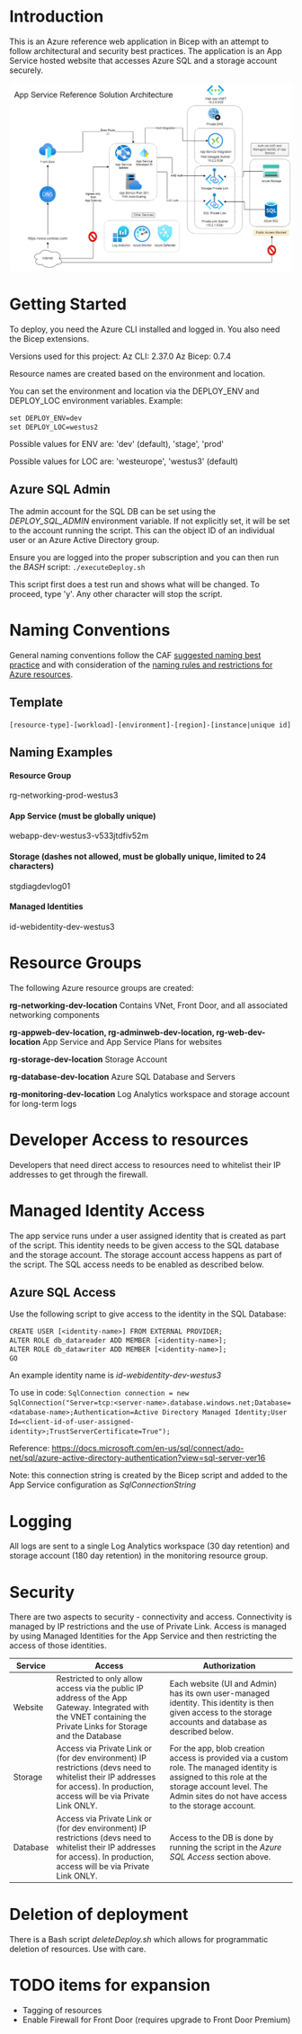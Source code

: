 # Introduction 
This is an Azure reference web application in Bicep with an attempt to follow architectural and security best practices. The application is an App Service hosted website that accesses Azure SQL and a storage account securely. 

![Architecture Diagram](https://github.com/ssemyan/AzureReferenceWebAppBicep/raw/master/ReferenceWebApp.png)

# Getting Started
To deploy, you need the Azure CLI installed and logged in. You also need the Bicep extensions. 

Versions used for this project:
Az CLI:   2.37.0
Az Bicep: 0.7.4

Resource names are created based on the environment and location. 

You can set the environment and location via the DEPLOY_ENV and DEPLOY_LOC environment variables. Example:
```
set DEPLOY_ENV=dev
set DEPLOY_LOC=westus2
```

Possible values for ENV are: 'dev' (default), 'stage', 'prod'

Possible values for LOC are: 'westeurope', 'westus3' (default)

## Azure SQL Admin
The admin account for the SQL DB can be set using the *DEPLOY_SQL_ADMIN* environment variable. If not explicitly set, it will be set to the account running the script. This can the object ID of an individual user or an Azure Active Directory group. 

Ensure you are logged into the proper subscription and you can then run the *BASH* script:
`./executeDeploy.sh`

This script first does a test run and shows what will be changed. To proceed, type 'y'. Any other character will stop the script. 

# Naming Conventions
General naming conventions follow the CAF [suggested naming best practice](https://docs.microsoft.com/en-us/azure/cloud-adoption-framework/ready/azure-best-practices/resource-naming) and with consideration of the [naming rules and restrictions for Azure resources](https://docs.microsoft.com/en-us/azure/azure-resource-manager/management/resource-name-rules).

## Template
`[resource-type]-[workload]-[environment]-[region]-[instance|unique id]`

## Naming Examples
#### Resource Group
rg-networking-prod-westus3

#### App Service (must be globally unique)
webapp-dev-westus3-v533jtdfiv52m

#### Storage (dashes not allowed, must be globally unique, limited to 24 characters)
stgdiagdevlog01

#### Managed Identities
id-webidentity-dev-westus3

# Resource Groups
The following Azure resource groups are created:

**rg-networking-dev-location**
Contains VNet, Front Door, and all associated networking components

**rg-appweb-dev-location, rg-adminweb-dev-location, rg-web-dev-location**
App Service and App Service Plans for websites

**rg-storage-dev-location**
Storage Account

**rg-database-dev-location**
Azure SQL Database and Servers

**rg-monitoring-dev-location**
Log Analytics workspace and storage account for long-term logs

# Developer Access to resources
Developers that need direct access to resources need to whitelist their IP addresses to get through the firewall.

# Managed Identity Access
The app service runs under a user assigned identity that is created as part of the script. This identity needs to be given access to the SQL database and the storage account. The storage account access happens as part of the script. The SQL access needs to be enabled as described below. 

## Azure SQL Access
Use the following script to give access to the identity in the SQL Database:
```
CREATE USER [<identity-name>] FROM EXTERNAL PROVIDER;
ALTER ROLE db_datareader ADD MEMBER [<identity-name>];
ALTER ROLE db_datawriter ADD MEMBER [<identity-name>];
GO
```
An example identity name is *id-webidentity-dev-westus3*

To use in code: 
`SqlConnection connection = new SqlConnection("Server=tcp:<server-name>.database.windows.net;Database=<database-name>;Authentication=Active Directory Managed Identity;User Id=<client-id-of-user-assigned-identity>;TrustServerCertificate=True");`

Reference: https://docs.microsoft.com/en-us/sql/connect/ado-net/sql/azure-active-directory-authentication?view=sql-server-ver16 

Note: this connection string is created by the Bicep script and added to the App Service configuration as *SqlConnectionString*

# Logging
All logs are sent to a single Log Analytics workspace (30 day retention) and storage account (180 day retention) in the monitoring resource group. 

# Security 
There are two aspects to security - connectivity and access. Connectivity is managed by IP restrictions and the use of Private Link. Access is managed by using Managed Identities for the App Service and then restricting the access of those identities. 

Service | Access | Authorization
--- | --- | ---
Website | Restricted to only allow access via the public IP address of the App Gateway. Integrated with the VNET containing the Private Links for Storage and the Database | Each website (UI and Admin) has its own user-managed identity. This identity is then given access to the storage accounts and database as described below. 
Storage | Access via Private Link or (for dev environment) IP restrictions (devs need to whitelist their IP addresses for access). In production, access will be via Private Link ONLY. | For the app, blob creation access is provided via a custom role. The managed identity is assigned to this role at the storage account level. The Admin sites do not have access to the storage account.
Database | Access via Private Link or (for dev environment) IP restrictions (devs need to whitelist their IP addresses for access). In production, access will be via Private Link ONLY. | Access to the DB is done by running the script in the *Azure SQL Access* section above.

# Deletion of deployment
There is a Bash script *deleteDeploy.sh* which allows for programmatic deletion of resources. Use with care. 

# TODO items for expansion
- Tagging of resources
- Enable Firewall for Front Door (requires upgrade to Front Door Premium) 
